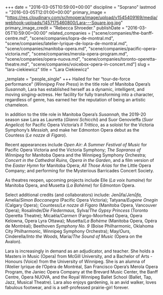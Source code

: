 +++
date = "2016-03-05T10:59:00+00:00"
discipline = "Soprano"
lastmod = "2016-03-05T12:01:00+00:00"
primary_image = "https://res.cloudinary.com/schmopera/image/upload/v1545409169/media/webhook-uploads/1457175460800/Lara---Square.jpg.jpg"
primary_image_credit = "Rebecca Shroeder."
publishDate = "2016-03-05T10:59:00+00:00"
related_companies = ["scene/companies/the-banff-centre.md", "scene/companies/lopra-de-montral.md", "scene/companies/latelier-lyrique-de-lopra-de-montral.md", "scene/companies/manitoba-opera.md", "scene/companies/pacific-opera-victoria.md", "scene/companies/merola-opera-program.md", "scene/companies/opera-nuova.md", "scene/companies/toronto-operetta-theatre.md", "scene/companies/voicebox-opera-in-concert.md"]
slug = "lara-ciekiewicz"
title = "Lara Ciekiewicz"

_template = "people_single"
+++
Hailed for her “tour-de-force performance” (_Winnipeg Free Press_) in the title role of Manitoba Opera’s _Susannah_, Lara has established herself as a dynamic, intelligent, and moving singing-actress. Her facility for fully transforming into a character, regardless of genre, has earned her the reputation of being an artistic chameleon.

In addition to the title role in Manitoba Opera’s _Susannah,_ the 2019-20 season saw Lara as Lauretta (_Gianni Schicchi_) and Suor Genovieffa (_Suor Angelica_) for Pacific Opera Victoria’s _Il Trittico_, as a soloist for the Victoria Symphony’s _Messiah,_ and make her Edmonton Opera debut as the Countess (_Le nozze di Figaro_).

Recent appearances include _Open Air: A Summer Festival of Music_ for Pacific Opera Victoria and the Victoria Symphony; _The Sopranos of Winnipeg_ for Manitoba Opera and the Winnipeg Symphony Orchestra; _Concert in the Cathedral Ruins, Opera in the Garden_, and a film version of the _Easter Hymn_ for Manitoba Opera; _All Those Arias_ for the Little Opera Company; and performing for the Mysterious Barricades Concert Society.

As theatres reopen, upcoming projects include Elle (_La voix humaine_) for Manitoba Opera, and Musetta (_La Bohème_) for Edmonton Opera.

Select additional credits (and collaborators) include: Jenůfa/_Jenůfa,_ Amelia/_Simon Boccanegra_ (Pacific Opera Victoria); Tatyana/_Eugene Onegin_ (Calgary Opera); Countess/_Le nozze di Figaro_ (Manitoba Opera, Vancouver Opera); Rosalinde/_Die Fledermaus,_ Sylva/_The Gypsy Princess_ (Toronto Operetta Theatre); Micaëla/_Carmen_ (Fargo-Moorhead Opera, Opera Kelowna, Opera Lyra Ottawa); Musetta/_La Bohème_ (Manitoba Opera, Opéra de Montréal); Beethoven _Symphony No. 9_ (Boise Philharmonic, Oklahoma City Philharmonic, Winnipeg Symphony Orchestra); May/_Ours,_ Cinderella/_Into the Woods,_ Maria/_The Sound of Music_ (Opera on the Avalon).

Lara is increasingly in demand as an adjudicator, and teacher. She holds a Masters in Music (Opera) from McGill University, and a Bachelor of Arts - Honours (Voice) from the University of Winnipeg. She is an alumna of l’Atelier lyrique de l’Opéra de Montréal, San Francisco Opera’s Merola Opera Program, the Janiec Opera Company at the Brevard Music Center, the Banff Centre, Opera NUOVA, and the Royal Winnipeg Ballet School (Ballet, Tap, Jazz, Musical Theatre). Lara also enjoys gardening, is an avid walker, loves fabulous footwear, and is a self-professed prairie-girl forever.